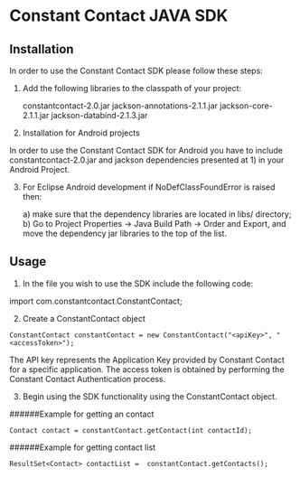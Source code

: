 Constant Contact JAVA SDK
=========================

## Installation

In order to use the Constant Contact SDK please follow these steps:

1) Add the following libraries to the classpath of your project:

	constantcontact-2.0.jar
	jackson-annotations-2.1.1.jar
	jackson-core-2.1.1.jar
	jackson-databind-2.1.3.jar

2) Installation for Android projects

In order to use the Constant Contact SDK for Android you have to include
 constantcontact-2.0.jar and jackson dependencies presented at 1) in your Android Project.

3) For Eclipse Android development if NoDefClassFoundError is raised then:
	
	a) make sure that the dependency libraries are located in libs/ directory;
	b) Go to Project Properties -> Java Build Path -> Order and Export, and move the 
	dependency jar libraries to the top of the list.

## Usage

1) In the file you wish to use the SDK include the following code:

import com.constantcontact.ConstantContact;


2) Create a ConstantContact object

`ConstantContact constantContact = new ConstantContact("<apiKey>", "<accessToken>");`  

The API key represents the Application Key provided by Constant Contact for a specific application.
The access token is obtained by performing the Constant Contact Authentication process.     
                                                          
                  
3) Begin using the SDK functionality using the ConstantContact object.   
             
######Example for getting an contact

`Contact contact = constantContact.getContact(int contactId);`  

######Example for getting contact list
       
`ResultSet<Contact> contactList =  constantContact.getContacts();` 




                                             

